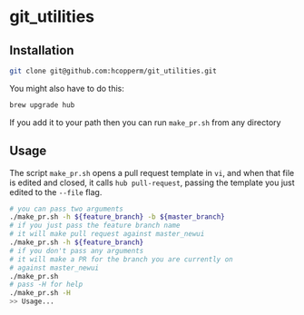 git_utilities
=============

Installation
------------

```sh
git clone git@github.com:hcopperm/git_utilities.git
```

You might also have to do this:
```sh
brew upgrade hub
```

If you add it to your path then you can run `make_pr.sh` from any directory

Usage
-----
The script `make_pr.sh` opens a pull request template in `vi`, and when that file is edited and closed, it calls `hub pull-request`, passing the template you just edited  to the `--file` flag. 


```sh
# you can pass two arguments
./make_pr.sh -h ${feature_branch} -b ${master_branch}
# if you just pass the feature branch name
# it will make pull request against master_newui
./make_pr.sh -h ${feature_branch}
# if you don't pass any arguments
# it will make a PR for the branch you are currently on
# against master_newui
./make_pr.sh
# pass -H for help
./make_pr.sh -H
>> Usage...
```

